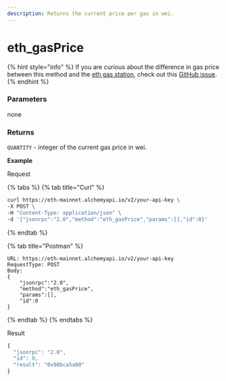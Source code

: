 ```yaml
---
description: Returns the current price per gas in wei.
---
```


# eth\_gasPrice

{% hint style="info" %}
If you are curious about the difference in gas price between this method and the [eth gas station](https://ethgasstation.info), check out this [GitHub issue](https://github.com/ethereum/go-ethereum/issues/15825).
{% endhint %}

### Parameters

none

### Returns

`QUANTITY` - integer of the current gas price in wei.

**Example**

Request

{% tabs %}
{% tab title="Curl" %}
```bash
curl https://eth-mainnet.alchemyapi.io/v2/your-api-key \
-X POST \
-H "Content-Type: application/json" \
-d '{"jsonrpc":"2.0","method":"eth_gasPrice","params":[],"id":0}'
```
{% endtab %}

{% tab title="Postman" %}
```http
URL: https://eth-mainnet.alchemyapi.io/v2/your-api-key
RequestType: POST
Body: 
{
    "jsonrpc":"2.0",
    "method":"eth_gasPrice",
    "params":[],
    "id":0
}
```
{% endtab %}
{% endtabs %}

Result

```javascript
{
  "jsonrpc": "2.0",
  "id": 0,
  "result": "0x98bca5a00"
}
```
